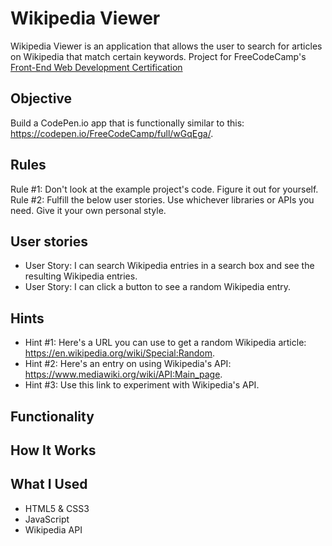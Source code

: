 # Wikipedia Viewer
Wikipedia Viewer is an application that allows the user to search for articles on Wikipedia that match certain keywords.
Project for FreeCodeCamp's [Front-End Web Development Certification](https://www.freecodecamp.com/about)

## Objective
Build a CodePen.io app that is functionally similar to this: https://codepen.io/FreeCodeCamp/full/wGqEga/.

## Rules
Rule #1: Don't look at the example project's code. Figure it out for yourself.
Rule #2: Fulfill the below user stories. Use whichever libraries or APIs you need. Give it your own personal style.

## User stories
- User Story: I can search Wikipedia entries in a search box and see the resulting Wikipedia entries.
- User Story: I can click a button to see a random Wikipedia entry.

## Hints 
- Hint #1: Here's a URL you can use to get a random Wikipedia article: https://en.wikipedia.org/wiki/Special:Random.
- Hint #2: Here's an entry on using Wikipedia's API: https://www.mediawiki.org/wiki/API:Main_page.
- Hint #3: Use this link to experiment with Wikipedia's API.

## Functionality

## How It Works

## What I Used
- HTML5 & CSS3
- JavaScript
- Wikipedia API
